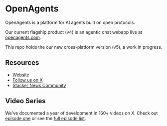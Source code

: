 # OpenAgents

OpenAgents is a platform for AI agents built on open protocols.

Our current flagship product (v4) is an agentic chat webapp live at [openagents.com](https://openagents.com).

This repo holds the our new cross-platform version (v5),  a work in progress.

## Resources

- [Website](https://openagents.com)
- [Follow us on X](https://x.com/OpenAgentsInc)
- [Stacker News Community](https://stacker.news/~openagents)

## Video Series

We've documented a year of development in 160+ videos on X.
Check out [episode one](https://twitter.com/OpenAgentsInc/status/1721942435125715086) or see the [full episode list](https://github.com/OpenAgentsInc/openagents/wiki/Video-Series).

